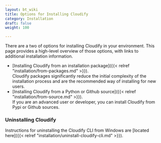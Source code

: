 ```yaml
---
layout: bt_wiki
title: Options for Installing Cloudify
category: Installation
draft: false
weight: 100

---
```

There are a two of options for installing Cloudify in your environment. This page provides a high-level overview of those options, with links to additional installation information.

* [Installing Cloudify from an installation package]({{< relref "installation/from-packages.md" >}}).  
  Cloudify packages significantly reduce the initial complexity of the installation process and are the recommended way of installing for new users.  
* [Installing Cloudify from a Python or Github source]({{< relref "installation/from-source.md" >}}).  
  If you are an advanced user or developer, you can install Cloudify from Pypi or Github sources.

### Uninstalling Cloudify

Instructions for uninstalling the Cloudify CLI from Windows are [located here]({{< relref "installation/uninstall-cloudify-cli.md" >}}).